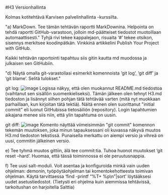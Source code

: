 #H3 Versionhallinta

Kolmas kotitehtävä Karvisen palvelinhallinta -kurssilta.

"a) MarkDown. Tee tämän tehtävän raportti MarkDownina.
 Helpointa on tehdä raportti GitHub-varastoon, jolloin md-päätteiset tiedostot muotoillaan automaattisesti."
 Tyhjä rivi tekee kappalejaon, risuaita ‘#’ tekee otsikon, sisennys merkitsee koodinpätkän.
 Vinkkinä artikkelini Publish Your Project with GitHub.

Kaikki tehtävän raportointi tapahtuu siis gitin kautta md muodossa ja julkaisen sen GitHubiin. 

"d) Näytä omalla git-varastollasi esimerkit komennoista ‘git log’, ‘git diff’ ja ‘git blame’. Selitä tulokset."

git log:
![image](https://user-images.githubusercontent.com/82265726/115110502-6d1c4200-9f84-11eb-810c-7a00b29cb98a.png)
Logissa näkyy, että olen muokannut README.md tiedostoa (vaihtanut sen sisällön suomenkieliseksi). Tämän jälkeen olen tehnyt H3.md tiedoston ja lisännyt siihen pohjan tätä tehtävää varten (mitä nyt muokkaan parhaillaan, kun kirjoitan tätä tektiä). Näitä ennen olen suorittanut "initial commit" eli luonut GitHubissa tietosäiliön (repository). Login tapahtumien aikajana menee siis niin, että ylin tapahtuma on uusin.

git diff:
![image](https://user-images.githubusercontent.com/82265726/115111364-b373a000-9f88-11eb-97c7-bea487919c13.png)
Komento näyttää viimeisimmän "git commit" komennon tekemän muutoksen, joka minun tapauksessani oli kuvassa näkyvä muutos H3.md tiedoston tekstissä. Punaisella merkattu on aiempi versio ja vihreä on uusi, commitin jälkeinen versio.

e) Tee tyhmä muutos gittiin, älä tee commit:tia. Tuhoa huonot muutokset ‘git reset –hard’. Huomaa, että tässä toiminnossa ei ole peruutusnappia.

f) Tee uusi salt-moduli. Voit asentaa ja konfiguroida minkä vain uuden ohjelman: demonin, työpöytäohjelman tai komentokehotteesta toimivan ohjelman. Käytä tarvittaessa ‘find -printf “%T+ %p\n”|sort’ löytääksesi uudet asetustiedostot. (Tietysti eri ohjelma kuin aiemmissa tehtävissä, tarkoitushan on harjoitella Salttia)

